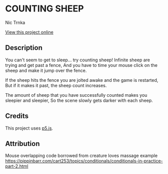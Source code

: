 # COUNTING SHEEP

Nic Trnka

[View this project online](COUNTING_SHEEP)

## Description

You can't seem to get to sleep... try counting sheep! 
Infinite sheep are trying and get past a fence, 
And you have to time your mouse click on the sheep and make it jump over the fence.
  
If the sheep hits the fence you are jolted awake and the game is restarted,
But if it makes it past, the sheep count increases.
 
The amount of sheep that you have successfully counted makes you sleepier and sleepier,
So the scene slowly gets darker with each sheep.

## Credits

This project uses [p5.js](https://p5js.org).

## Attribution
Mouse overlapping code borrowed from creature loves massage example
https://pippinbarr.com/cart253/topics/conditionals/conditionals-in-practice-part-2.html
